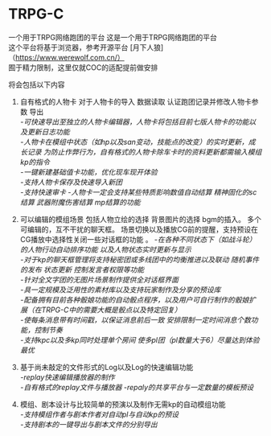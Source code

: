 # TRPG-C
一个用于TRPG网络跑团的平台
这是一个用于TRPG网络跑团的平台  
这个平台将基于浏览器，参考开源平台 [月下人狼]（https://www.werewolf.com.cn/）  
囿于精力限制，这里仅就COC的适配提前做安排  

将会包括以下内容  

1. 自有格式的人物卡 对于人物卡的导入 数据读取 认证跑团记录并修改人物卡参数 导出  
    -*可快速导出至独立的人物卡编辑器，人物卡将包括目前七版人物卡的功能以及更新日志功能*  
    -*人物卡在模组中状态（如hp以及san变动，技能点的改变）的实时更新，成长记录  为防止作弊行为，自有格式的人物卡除车卡时的资料更新都需输入模组kp的指令*  
    -*一键新建基础值卡功能，优化现车现开体验*  
    -*支持人物卡保存及快速导入新团*  
    -*支持快速审卡*
    -*人物卡一定会支持某些特质影响数值自动结算 精神固化的sc结算 武器附魔伤害结算 mp结算的功能*

2. 可以编辑的模组场景 包括人物立绘的选择 背景图片的选择 bgm的插入。  多个可编辑的，互不干扰的聊天框。  场景切换以及播放CG前的提醒，支持预设在CG播放中选择性关闭一些对话框的功能  。
    -*在各种不同状态下（如战斗轮）的人物行动自动排序功能 以及人物状态实时更新与显示*  
    -*对于kp的聊天框管理将支持秘密团或多线团中的均衡推进以及联动 随机事件的发布 状态更新 控制发言者权限等功能*  
    -*针对全文字团的无图片场景制作提供全对话框界面*   
    -*具一定规模及泛用性的素材库以及支持玩家制作及分享的预设库*   
    -*配备拥有目前各种骰娘功能的自动骰点程序，以及用户可自行制作的骰娘扩展（在TRPG-C中的需要大概是骰点以及特定回复）*  
    -*使每条消息带有时间戳，以保证消息前后一致 安排限制一定时间消息个数功能，控制节奏*  
    -*支持kpc以及多kp同时处理单个房间 使多pl团（pl数量大于6）尽量达到体验最优*  
  
3. 基于尚未敲定的文件形式的Log以及Log的快速编辑功能  
    -*replay快速编辑播放器的制作*  
    -*自有格式的replay文件与播放器*
    -*repaly的共享平台与一定数量的模板预设*

4. 模组、剧本设计与比较简单的预演以及制作无需kp的自动模组功能    
    -*支持模组作者与剧本作者对自动pl与自动kp的预设*  
    -*支持剧本的一键导出与剧本文件的分别导出*
     
